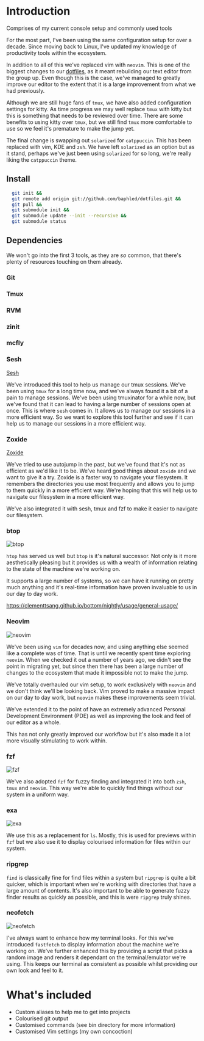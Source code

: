 # Introduction

Comprises of my current console setup and commonly used tools

For the most part, I've been using the same configuration setup for over a
decade. Since moving back to Linux, I've updated my knowledge of productivity
tools within the ecosystem.

In addition to all of this we've replaced vim with `neovim`. This is one of the
biggest changes to our [dotfiles](https://github.com/baphled/dotfiles), as it meant rebuilding our text editor from the
group up. Even though this is the case, we've managed to greatly improve our
editor to the extent that it is a large improvement from what we had previously.

Although we are still huge fans of `tmux`, we have also added configuration
settings for kitty. As time progress we may well replace `tmux` with kitty but this
is something that needs to be reviewed over time. There are some benefits to
using kitty over `tmux`, but we still find `tmux` more comfortable to use so we feel
it's premature to make the jump yet.

The final change is swapping out `solarized` for `catppuccin`. This has been
replaced with vim, KDE and `zsh`. We have left `solarized` as an option but as it
stand, perhaps we've just been using `solarized` for so long, we're really liking
the `catppuccin` theme.

## Install

```sh
  git init &&
  git remote add origin git://github.com/baphled/dotfiles.git &&
  git pull &&
  git submodule init &&
  git submodule update --init --recursive &&
  git submodule status
```

## Dependencies

We won't go into the first 3 tools, as they are _so_ common, that there's plenty
of resources touching on them already.

### Git

### Tmux

### RVM

### zinit
### mcfly

### Sesh

[Sesh](https://github.com/joshmedeski/sesh)

We've introduced this tool to help us manage our tmux sessions. We've been using
`tmux` for a long time now, and we've always found it a bit of a pain to manage
sessions. We've been using tmuxinator for a while now, but we've found that it
can lead to having a large number of sessions open at once. This is where `sesh`
comes in. It allows us to manage our sessions in a more efficient way. So we
want to explore this tool further and see if it can help us to manage our
sessions in a more efficient way.

### Zoxide

[Zoxide](https://github.com/ajeetdsouza/zoxide)

We've tried to use autojump in the past, but we've found that it's not as
efficient as we'd like it to be. We've heard good things about `zoxide` and we
want to give it a try. Zoxide is a faster way to navigate your filesystem. It
remembers the directories you use most frequently and allows you to jump to
them quickly in a more efficient way. We're hoping that this will help us to
navigate our filesystem in a more efficient way.

We've also integrated it with sesh, tmux and fzf to make it easier to navigate
our filesystem.

### btop

![btop](https://github.com/baphled/dotfiles/assets/37376/9041565a-e5a2-44cd-815c-ed105c321f7f)

`htop` has served us well but `btop` is it's natural successor. Not only is it
more aesthetically pleasing but it provides us with a wealth of information
relating to the state of the machine we're working on.

It supports a large number of systems, so we can have it running on pretty much
anything and it's real-time information have proven invaluable to us in our day
to day work.

https://clementtsang.github.io/bottom/nightly/usage/general-usage/

### Neovim

![neovim](https://github.com/baphled/dotfiles/assets/37376/3d111efb-7440-4dcf-8977-ad739a797a5a)

We've been using `vim` for decades now, and using anything else seemed like a
complete was of time. That is until we recently spent time exploring `neovim`.
When we checked it out a number of years ago, we didn't see the point in
migrating yet, but since then there has been a large number of changes to the
ecosystem that made it impossible not to make the jump.

We've totally overhauled our vim setup, to work exclusively with `neovim` and we
don't think we'll be looking back. Vim proved to make a massive impact on our
day to day work, but `neovim` makes these improvements seem trivial.

We've extended it to the point of have an extremely advanced Personal
Development Environment (PDE) as well as improving the look and feel of our
editor as a whole.

This has not only greatly improved our workflow but it's also made it a lot more
visually stimulating to work within.

### fzf

![fzf](https://github.com/baphled/dotfiles/assets/37376/44727029-1f1a-4659-a453-5fc2da98506f)

We've also adopted `fzf` for fuzzy finding and integrated it into both `zsh`,
`tmux` and `neovim`. This way we're able to quickly find things without our system
in a uniform way.

### exa

![exa](https://github.com/baphled/dotfiles/assets/37376/635eee61-72fa-4848-be28-2b43c5c76e62)

We use this as a replacement for `ls`. Mostly, this is used for previews within
`fzf` but we also use it to display colourised information for files within our
system.

### ripgrep

`find` is classically fine for find files within a system but `ripgrep` is quite
a bit quicker, which is important when we're working with directories that have
a large amount of contents. It's also important to be able to generate fuzzy
finder results as quickly as possible, and this is were `ripgrep` truly shines.

### neofetch

![neofetch](https://github.com/baphled/dotfiles/assets/37376/ce6b936c-ff9d-4c73-84ab-c1b7425c0649)

I've always want to enhance how my terminal looks. For this we've introduced
`fastfetch` to display information about the machine we're working on. We've
further enhanced this by providing a script that picks a random image and
renders it dependant on the terminal/emulator we're using. This keeps our
terminal as consistent as possible whilst providing our own look and feel to it.

What's included
===============

* Custom aliases to help me to get into projects
* Colourised git output
* Customised commands (see bin directory for more information)
* Customised Vim settings (my own concoction)
